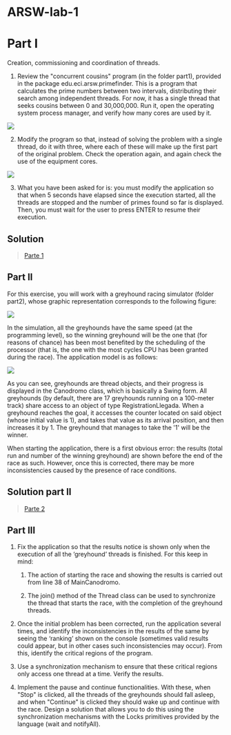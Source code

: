 # ARSW-lab-1

# Part I

Creation, commissioning and coordination of threads.

  1. Review the "concurrent cousins" program (in the folder part1), provided in the package edu.eci.arsw.primefinder. This is a program that calculates the prime numbers between two intervals, distributing their search among independent threads. For now, it has a single thread that seeks cousins ​​between 0 and 30,000,000. Run it, open the operating system process manager, and verify how many cores are used by it.
  
  ![](https://github.com/jualme/ARSW-lab-1/blob/master/Dogs%20Race%20case/img/media/TaskmanagerPart1-1.PNG)

  2. Modify the program so that, instead of solving the problem with a single thread, do it with three, where each of these will make up the first part of the original problem. Check the operation again, and again check the use of the equipment cores.

  ![](https://github.com/jualme/ARSW-lab-1/blob/master/Dogs%20Race%20case/img/media/TaskmanagerPart1-2.PNG)

  3. What you have been asked for is: you must modify the application so that when 5 seconds have elapsed since the execution started, all the threads are stopped and the number of primes ​​found so far is displayed. Then, you must wait for the user to press ENTER to resume their execution.

## Solution

> [Parte 1](parte1)

## Part II

For this exercise, you will work with a greyhound racing simulator (folder part2), whose graphic representation corresponds to the following figure:

![](https://github.com/jualme/ARSW-lab-1/blob/master/Dogs%20Race%20case/img/media/image1.png)

In the simulation, all the greyhounds have the same speed (at the programming level), so the winning greyhound will be the one that (for reasons of chance) has been most benefited by the scheduling of the processor (that is, the one with the most cycles CPU has been granted during the race). The application model is as follows:

![](https://github.com/jualme/ARSW-lab-1/blob/master/Dogs%20Race%20case/img/media/image2.png)

As you can see, greyhounds are thread objects, and their progress is displayed in the Canodromo class, which is basically a Swing form. All greyhounds (by default, there are 17 greyhounds running on a 100-meter track) share access to an object of type RegistrationLlegada. When a greyhound reaches the goal, it accesses the counter located on said object (whose initial value is 1), and takes that value as its arrival position, and then increases it by 1. The greyhound that manages to take the '1' will be the winner.

When starting the application, there is a first obvious error: the results (total run and number of the winning greyhound) are shown before the end of the race as such. However, once this is corrected, there may be more inconsistencies caused by the presence of race conditions.

## Solution part II

> [Parte 2](parte2)

## Part III

1. Fix the application so that the results notice is shown only when the execution of all the ‘greyhound’ threads is finished. For this keep in mind:

      1. The action of starting the race and showing the results is carried out from line 38 of MainCanodromo.

      2. The join() method of the Thread class can be used to synchronize the thread that starts the race, with the completion of the greyhound threads.

2. Once the initial problem has been corrected, run the application several times, and identify the inconsistencies in the results of the same by seeing the ‘ranking’ shown on the console (sometimes valid results could appear, but in other cases such inconsistencies may occur). From this, identify the critical regions of the program.

3. Use a synchronization mechanism to ensure that these critical regions only access one thread at a time. Verify the results.

4. Implement the pause and continue functionalities. With these, when "Stop" is clicked, all the threads of the greyhounds should fall asleep, and when "Continue" is clicked they should wake up and continue with the race. Design a solution that allows you to do this using the synchronization mechanisms with the Locks primitives provided by the language (wait and notifyAll).


